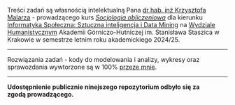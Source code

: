 Treści zadań są własnością intelektualną Pana [dr hab. inż Krzysztofa Malarza](https://skos.agh.edu.pl/osoba/krzysztof-malarz-5252.html) - prowadzącego kurs _[Socjologia obliczeniowa](https://web.usos.agh.edu.pl/kontroler.php?_action=katalog2/przedmioty/pokazPrzedmiot&prz_kod=430-IFS-2S-514)_ dla kierunku [Informatyka Społeczna: Sztuczna inteligencja i Data Mining](https://sylabusy.agh.edu.pl/pl/1/2/20/1/2/15/81#nav-tab-8) na [Wydziale Humanistycznym](https://wh.agh.edu.pl) Akademii Górniczo-Hutniczej im. Stanisława Staszica w Krakowie w semestrze letnim roku akademickiego 2024/25.  
___  
Rozwiązania zadań - kody do modelowania i analizy, wykresy oraz sprawozdania wywtorzone są w 100% [przeze mnie](https://www.linkedin.com/in/stawarzkrzysztof/).  
___  
**Udostępnienie publicznie ninejszego repozytorium odbyło się za zgodą prowadzącego.**
